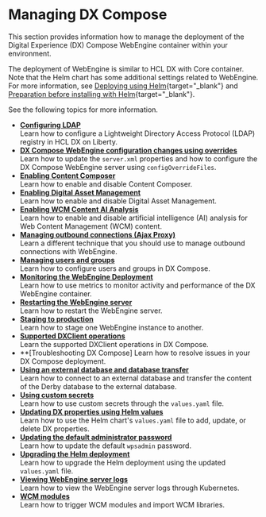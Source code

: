 # Managing DX Compose

This section provides information how to manage the deployment of the Digital Experience (DX) Compose WebEngine container within your environment.

The deployment of WebEngine is similar to HCL DX with Core container. Note that the Helm chart has some additional settings related to WebEngine. For more information, see [Deploying using Helm](https://opensource.hcltechsw.com/digital-experience/latest/deployment/install/container/helm_deployment/overview/){target="_blank"} and [Preparation before installing with Helm](https://opensource.hcltechsw.com/digital-experience/latest/deployment/install/container/helm_deployment/preparation/){target="_blank"}.

See the following topics for more information.

-   **[Configuring LDAP](../manage/ldap_configuration.md)**  
Learn how to configure a Lightweight Directory Access Protocol (LDAP) registry in HCL DX on Liberty.
-   **[DX Compose WebEngine configuration changes using overrides](../manage/configuration_changes_using_overrides.md)**  
Learn how to update the `server.xml` properties and how to configure the DX Compose WebEngine server using `configOverrideFiles`.
-   **[Enabling Content Composer](enable_cc.md)**  
Learn how to enable and disable Content Composer.
-   **[Enabling Digital Asset Management](enable_dam.md)**  
Learn how to enable and disable Digital Asset Management.
-   **[Enabling WCM Content AI Analysis](enable_content_ai.md)**  
Learn how to enable and disable artificial intelligence (AI) analysis for Web Content Management (WCM) content.
-   **[Managing outbound connections (Ajax Proxy)](../manage/manage_outbound_connections.md)**  
Learn a different technique that you should use to manage outbound connections with WebEngine. 
-   **[Managing users and groups](configuration_parameters.md)**  
Learn how to configure users and groups in DX Compose.
-   **[Monitoring the WebEngine Deployment](../manage/monitor_metrics.md)**  
Learn how to use metrics to monitor activity and performance of the DX WebEngine container.
-   **[Restarting the WebEngine server](../manage/restart_webengine_server.md)**  
Learn how to restart the WebEngine server.
-   **[Staging to production](../manage/staging_to_production.md)**  
Learn how to stage one WebEngine instance to another. <!--not yet reviewed 11/28-->
-   **[Supported DXClient operations](dxclient.md)**  
Learn the supported DXClient operations in DX Compose. 
-   **[Troubleshooting DX Compose]<!-- (replace with troubleshooting doc link when available)**  -->
Learn how to resolve issues in your DX Compose deployment.
-   **[Using an external database and database transfer](../manage/external_db_database_transfer.md)**  
Learn how to connect to an external database and transfer the content of the Derby database to the external database.
-   **[Using custom secrets](custom_secrets.md)**  
Learn how to use custom secrets through the `values.yaml` file. <!--not yet reviewed 11/28-->
-   **[Updating DX properties using Helm values](../manage/update_properties_with_helm.md)**  
Learn how to use the Helm chart's `values.yaml` file to add, update, or delete DX properties.
-   **[Updating the default administrator password](../manage/update_wpsadmin_password.md)**  
Learn how to update the default `wpsadmin` password.
-   **[Upgrading the Helm deployment](helm_upgrade_values.md)**  
Learn how to upgrade the Helm deployment using the updated `values.yaml` file.
-   **[Viewing WebEngine server logs](../manage/logging_webengine.md)**  
Learn how to view the WebEngine server logs through Kubernetes.
-   **[WCM modules](../manage/wcm_modules.md)**  
Learn how to trigger WCM modules and import WCM libraries.















